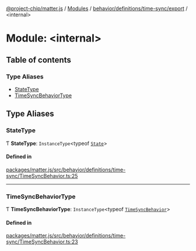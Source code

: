 [@project-chip/matter.js](../README.md) / [Modules](../modules.md) / [behavior/definitions/time-sync/export](behavior_definitions_time_sync_export.md) / \<internal\>

# Module: \<internal\>

## Table of contents

### Type Aliases

- [StateType](behavior_definitions_time_sync_export._internal_.md#statetype)
- [TimeSyncBehaviorType](behavior_definitions_time_sync_export._internal_.md#timesyncbehaviortype)

## Type Aliases

### StateType

Ƭ **StateType**: `InstanceType`\<typeof [`State`](../classes/behavior_definitions_time_sync_export.TimeSyncServer.md#state-1)\>

#### Defined in

[packages/matter.js/src/behavior/definitions/time-sync/TimeSyncBehavior.ts:25](https://github.com/project-chip/matter.js/blob/0c058ae17fdba4c0b89b8b13c309011d51782299/packages/matter.js/src/behavior/definitions/time-sync/TimeSyncBehavior.ts#L25)

___

### TimeSyncBehaviorType

Ƭ **TimeSyncBehaviorType**: `InstanceType`\<typeof [`TimeSyncBehavior`](behavior_definitions_time_sync_export.md#timesyncbehavior)\>

#### Defined in

[packages/matter.js/src/behavior/definitions/time-sync/TimeSyncBehavior.ts:23](https://github.com/project-chip/matter.js/blob/0c058ae17fdba4c0b89b8b13c309011d51782299/packages/matter.js/src/behavior/definitions/time-sync/TimeSyncBehavior.ts#L23)

